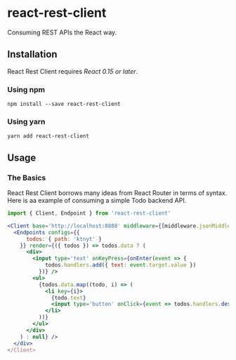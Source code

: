 # react-rest-client
Consuming REST APIs the React way.

## Installation
React Rest Client requires *React 0.15 or later*.


### Using npm
```
npm install --save react-rest-client
```

### Using yarn
```
yarn add react-rest-client
```

## Usage
### The Basics
React Rest Client borrows many ideas from React Router in terms of syntax. Here is aa example of consuming a simple Todo backend API.

```jsx
import { Client, Endpoint } from 'react-rest-client'

<Client base='http://localhost:8888' middleware={[middleware.jsonMiddleware]}>
  <Endpoints configs={{
      todos: { path: 'ktnyt' }
    }} render={({ todos }) => todos.data ? (
      <div>
        <input type='text' onKeyPress={onEnter(event => {
            todos.handlers.add({ text: event.target.value })
          })} />
        <ul>
          {todos.data.map((todo, i) => (
            <li key={i}>
              {todo.text}
              <input type='button' onClick={event => todos.handlers.destroy(todo.uuid)} value='Delete' />
            </li>
          ))}
        </ul>
      </div>
    ) : null} />
  </div>
</Client>
```
